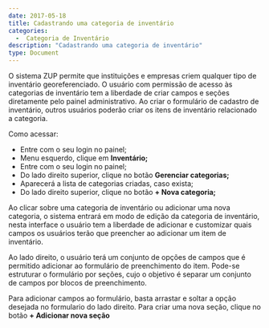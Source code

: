 ```yaml
---
date: 2017-05-18
title: Cadastrando uma categoria de inventário
categories:
  -  Categoria de Inventário
description: "Cadastrando uma categoria de inventário"
type: Document
---
```


O sistema ZUP permite que instituições e empresas criem qualquer tipo de inventário georeferenciado. O usuário com permissão de acesso às categorias de inventário tem a liberdade de criar campos e seções diretamente pelo painel administrativo. Ao criar o formulário de cadastro de inventário, outros usuários poderão criar os itens de inventário relacionado a categoria.

Como acessar:
- Entre com o seu login no painel;
- Menu esquerdo, clique em **Inventário;**
- Entre com o seu login no painel;
- Do lado direito superior, clique no botão **Gerenciar categorias;**
- Aparecerá a lista de categorias criadas, caso exista;
- Do lado direito superior, clique no botão **+ Nova categoria;**

Ao clicar sobre uma categoria de inventário ou adicionar uma nova categoria, o sistema entrará em modo de edição da categoria de inventário, nesta interface o usuário tem a liberdade de adicionar e customizar quais campos os usuários terão que preencher ao adicionar um item de inventário.

Ao lado direito, o usuário terá um conjunto de opções de campos que é permitido adicionar ao formulário de preenchimento do item. Pode-se estruturar o formulário por seções, cujo o objetivo é separar um conjunto de campos por blocos de preenchimento.

Para adicionar campos ao formulário, basta arrastar e soltar a opção desejada no formulario do lado direito. Para criar uma nova seção, clique no botão **+ Adicionar nova seção**
